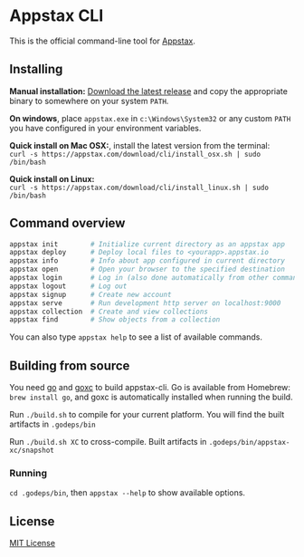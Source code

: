 

Appstax CLI 
===========

This is the official command-line tool for [Appstax](http://appstax.com).


Installing
----------

**Manual installation:** [Download the latest release](https://github.com/appstax/appstax-cli/releases/latest) and copy the appropriate binary to somewhere on your system `PATH`. 

**On windows**, place `appstax.exe` in `c:\Windows\System32` or any custom `PATH` you have configured in your environment variables.

**Quick install on Mac OSX:**, install the latest version from the terminal:  
`curl -s https://appstax.com/download/cli/install_osx.sh | sudo /bin/bash`

**Quick install on Linux:**  
`curl -s https://appstax.com/download/cli/install_linux.sh | sudo /bin/bash`


Command overview
----------------

```bash
appstax init        # Initialize current directory as an appstax app
appstax deploy      # Deploy local files to <yourapp>.appstax.io
appstax info        # Info about app configured in current directory
appstax open        # Open your browser to the specified destination
appstax login       # Log in (also done automatically from other commands)
appstax logout      # Log out
appstax signup      # Create new account
appstax serve       # Run development http server on localhost:9000
appstax collection  # Create and view collections
appstax find        # Show objects from a collection
```

You can also type `appstax help` to see a list of available commands.

Building from source
--------------------

You need [go](http://golang.org/) and [goxc](http://github.com/laher/goxc) to build appstax-cli. Go is available from Homebrew: `brew install go`, and goxc is automatically installed when running the build.

Run `./build.sh` to compile for your current platform. You will find the built artifacts in `.godeps/bin`

Run `./build.sh XC` to cross-compile. Built artifacts in `.godeps/bin/appstax-xc/snapshot`

### Running

`cd .godeps/bin`, then `appstax --help` to show available options.


License
-------

[MIT License](LICENSE)


